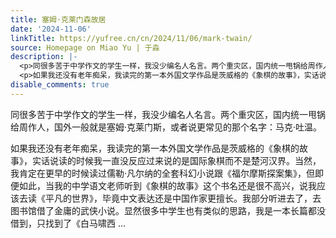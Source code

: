 ```yaml
---
title: 塞姆·克莱门森故居
date: '2024-11-06'
linkTitle: https://yufree.cn/cn/2024/11/06/mark-twain/
source: Homepage on Miao Yu | 于淼
description: |-
  <p>同很多苦于中学作文的学生一样，我没少编名人名言。两个重灾区，国内统一甩锅给周作人，国外一般就是塞姆·克莱门斯，或者说更常见的那个名字：马克·吐温。</p>
  <p>如果我还没有老年痴呆，我读完的第一本外国文学作品是茨威格的《象棋的故事》，实话说读的时候我一直没反应过来说的是国际象棋而不是楚河汉界。当然，我肯定在更早的时候读过儒勒·凡尔纳的全套科幻小说跟《福尔摩斯探案集》，但即便如此，当我的中学语文老师听到《象棋的故事》这个书名还是很不高兴，说我应该去读《平凡的世界》，毕竟中文表达还是中国作家更擅长。我部分听进去了，去图书馆借了金庸的武侠小说。显然很多中学生也有类似的思路，我是一本长篇都没借到，只找到了《白马啸西 ...
disable_comments: true
---
```

<p>同很多苦于中学作文的学生一样，我没少编名人名言。两个重灾区，国内统一甩锅给周作人，国外一般就是塞姆·克莱门斯，或者说更常见的那个名字：马克·吐温。</p>
<p>如果我还没有老年痴呆，我读完的第一本外国文学作品是茨威格的《象棋的故事》，实话说读的时候我一直没反应过来说的是国际象棋而不是楚河汉界。当然，我肯定在更早的时候读过儒勒·凡尔纳的全套科幻小说跟《福尔摩斯探案集》，但即便如此，当我的中学语文老师听到《象棋的故事》这个书名还是很不高兴，说我应该去读《平凡的世界》，毕竟中文表达还是中国作家更擅长。我部分听进去了，去图书馆借了金庸的武侠小说。显然很多中学生也有类似的思路，我是一本长篇都没借到，只找到了《白马啸西 ...